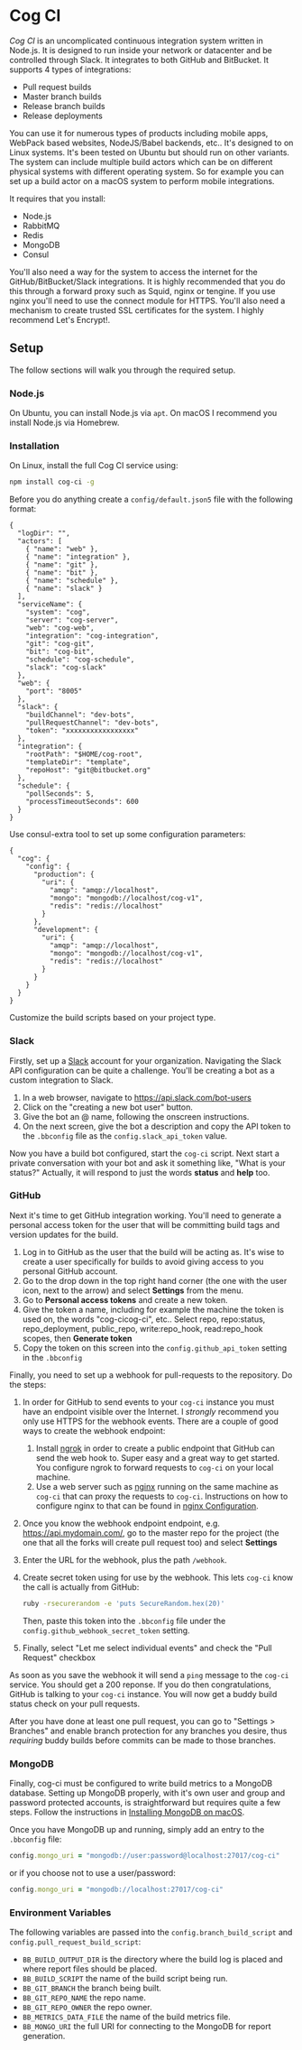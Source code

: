 # Cog CI

_Cog CI_ is an uncomplicated continuous integration system written in Node.js. It is designed to run inside your network or datacenter and be controlled through Slack. It integrates to both GitHub and BitBucket. It supports 4 types of integrations:

- Pull request builds
- Master branch builds
- Release branch builds
- Release deployments

You can use it for numerous types of products including mobile apps, WebPack based websites, NodeJS/Babel backends, etc.. It's designed to on Linux systems. It's been tested on Ubuntu but should run on other variants. The system can include multiple build actors which can be on different physical systems with different operating system. So for example you can set up a build actor on a macOS system to perform mobile integrations.

It requires that you install:

- Node.js
- RabbitMQ
- Redis
- MongoDB
- Consul

You'll also need a way for the system to access the internet for the GitHub/BitBucket/Slack integrations. It is highly recommended that you do this through a forward proxy such as Squid, nginx or tengine. If you use nginx you'll need to use the connect module for HTTPS. You'll also need a mechanism to create trusted SSL certificates for the system. I highly recommend Let's Encrypt!.

## Setup

The follow sections will walk you through the required setup.

### Node.js

On Ubuntu, you can install Node.js via `apt`. On macOS I recommend you install Node.js via Homebrew.

### Installation

On Linux, install the full Cog CI service using:

```bash
npm install cog-ci -g
```

Before you do anything create a `config/default.json5` file with the following format:

```json5
{
  "logDir": "",
  "actors": [
    { "name": "web" },
    { "name": "integration" },
    { "name": "git" },
    { "name": "bit" },
    { "name": "schedule" },
    { "name": "slack" }
  ],
  "serviceName": {
    "system": "cog",
    "server": "cog-server",
    "web": "cog-web",
    "integration": "cog-integration",
    "git": "cog-git",
    "bit": "cog-bit",
    "schedule": "cog-schedule",
    "slack": "cog-slack"
  },
  "web": {
    "port": "8005"
  },
  "slack": {
    "buildChannel": "dev-bots",
    "pullRequestChannel": "dev-bots",
    "token": "xxxxxxxxxxxxxxxxx"
  },
  "integration": {
    "rootPath": "$HOME/cog-root",
    "templateDir": "template",
    "repoHost": "git@bitbucket.org"
  },
  "schedule": {
    "pollSeconds": 5,
    "processTimeoutSeconds": 600
  }
}
```

Use consul-extra tool  to set up some configuration parameters:

```
{
  "cog": {
    "config": {
      "production": {
        "uri": {
          "amqp": "amqp://localhost",
          "mongo": "mongodb://localhost/cog-v1",
          "redis": "redis://localhost"
        }
      },
      "development": {
        "uri": {
          "amqp": "amqp://localhost",
          "mongo": "mongodb://localhost/cog-v1",
          "redis": "redis://localhost"
        }
      }
    }
  }
}
```

Customize the build scripts based on your project type.

### Slack

Firstly, set up a [Slack](https://slack.com) account for your organization. Navigating the Slack API configuration can be quite a challenge. You'll be creating a bot as a custom integration to Slack.

1. In a web browser, navigate to https://api.slack.com/bot-users
2. Click on the "creating a new bot user" button.
3. Give the bot an @ name, following the onscreen instructions.
4. On the next screen, give the bot a description and copy the API token to the `.bbconfig` file as the `config.slack_api_token` value.

Now you have a build bot configured, start the `cog-ci` script. Next start a private conversation with your bot and ask it something like, "What is your status?" Actually, it will respond to just the words **status** and **help** too.

### GitHub

Next it's time to get GitHub integration working. You'll need to generate a personal access token for the user that will be committing build tags and version updates for the build.

1. Log in to GitHub as the user that the build will be acting as. It's wise to create a user specifically for builds to avoid giving access to you personal GitHub account.
2. Go to the drop down in the top right hand corner (the one with the user icon, next to the arrow) and select **Settings** from the menu.
3. Go to **Personal access tokens** and create a new token.
4. Give the token a name, including for example the machine the token is used on, the words "cog-cicog-ci", etc.. Select repo, repo:status, repo_deployment, public_repo, write:repo_hook, read:repo_hook scopes, then **Generate token**
5. Copy the token on this screen into the `config.github_api_token` setting in the `.bbconfig`

Finally, you need to set up a webhook for pull-requests to the repository. Do the steps:

1. In order for GitHub to send events to your `cog-ci` instance you must have an endpoint visible over the Internet. I _strongly_ recommend you only use HTTPS for the webhook events. There are a couple of good ways to create the webhook endpoint:
   1. Install [ngrok](http://ngrok.com) in order to create a public endpoint that GitHub can send the web hook to. Super easy and a great way to get started. You configure ngrok to forward requests to `cog-ci` on your local machine.
   2. Use a web server such as [nginx](http://nginx.org) running on the same machine as `cog-ci` that can proxy the requests to `cog-ci`. Instructions on how to configure nginx to that can be found in [nginx Configuration](https://github.com/jlyonsmith/HowTo/blob/master/nginx_configuration.md).
2. Once you know the webhook endpoint endpoint, e.g. https://api.mydomain.com/, go to the master repo for the project (the one that all the forks will create pull request too) and select **Settings**
3. Enter the URL for the webhook, plus the path `/webhook`.
4. Create secret token using for use by the webhook. This lets `cog-ci` know the call is actually from GitHub:

   ```bash
   ruby -rsecurerandom -e 'puts SecureRandom.hex(20)'
   ```

   Then, paste this token into the `.bbconfig` file under the `config.github_webhook_secret_token` setting.

5. Finally, select "Let me select individual events" and check the "Pull Request" checkbox

As soon as you save the webhook it will send a `ping` message to the `cog-ci` service. You should get a 200 reponse. If you do then congratulations, GitHub is talking to your `cog-ci` instance. You will now get a buddy build status check on your pull requests.

After you have done at least one pull request, you can go to "Settings > Branches" and enable branch protection for any branches you desire, thus _requiring_ buddy builds before commits can be made to those branches.

### MongoDB

Finally, cog-ci must be configured to write build metrics to a MongoDB database. Setting up MongoDB properly, with it's own user and group and password protected accounts, is straightforward but requires quite a few steps. Follow the instructions in [Installing MongoDB on macOS](https://github.com/jlyonsmith/HowTo/blob/master/Install_MongoDB_on_macOS.md).

Once you have MongoDB up and running, simply add an entry to the `.bbconfig` file:

```ruby
config.mongo_uri = "mongodb://user:password@localhost:27017/cog-ci"
```

or if you choose not to use a user/password:

```ruby
config.mongo_uri = "mongodb://localhost:27017/cog-ci"
```

### Environment Variables

The following variables are passed into the `config.branch_build_script` and `config.pull_request_build_script`:

- `BB_BUILD_OUTPUT_DIR` is the directory where the build log is placed and where report files should be placed.
- `BB_BUILD_SCRIPT` the name of the build script being run.
- `BB_GIT_BRANCH` the branch being built.
- `BB_GIT_REPO_NAME` the repo name.
- `BB_GIT_REPO_OWNER` the repo owner.
- `BB_METRICS_DATA_FILE` the name of the build metrics file.
- `BB_MONGO_URI` the full URI for connecting to the MongoDB for report generation.
